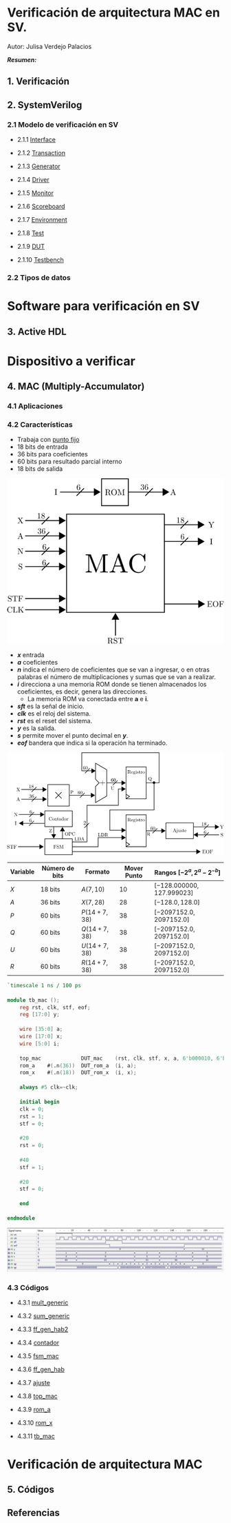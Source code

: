 # Verificación de arquitectura MAC en SV.
Autor: Julisa Verdejo Palacios



***Resumen:***



## 1. Verificación



##  2. SystemVerilog



### 2.1 Modelo de verificación en SV











- 2.1.1 [Interface](21_1_interface.md)

- 2.1.2 [Transaction](21_2_transaction.md)

- 2.1.3 [Generator](21_3_generator.md)

- 2.1.4 [Driver](21_4_driver.md)

- 2.1.5 [Monitor](21_5_monitor.md)

- 2.1.6 [Scoreboard](21_6_scoreboard.md)

- 2.1.7 [Environment](21_7_environment.md)

- 2.1.8 [Test](21_8_test.md)

- 2.1.9 [DUT](21_9_dut.md)

- 2.1.10 [Testbench](21_10_testbench.md)

  





### 2.2 Tipos de datos



# Software para verificación en SV



## 3. Active HDL

 











# Dispositivo a verificar



## 4. MAC (Multiply-Accumulator)



### 4.1 Aplicaciones

### 4.2 Características

* Trabaja con [punto fijo](fixed_point.md)
* 18 bits de entrada 
* 36 bits para coeficientes
* 60 bits para resultado parcial interno
* 18 bits de salida

![img](imagenes/mac.svg)

* ***x*** entrada
* ***a*** coeficientes
* ***n*** indica el número de coeficientes que se van a ingresar, o en otras palabras el número de multiplicaciones y sumas que se van a realizar.
* ***i*** direcciona a una memoria ROM donde se tienen almacenados los coeficientes, es decir, genera las direcciones.
  * La memoria ROM va conectada entre **a** e **i**.
* ***sft*** es la señal de inicio.
* ***clk*** es el reloj del sistema.
* ***rst*** es el reset del sistema.
* ***y*** es la salida.
* ***s*** permite mover el punto decimal en ***y***.
* ***eof*** bandera que indica si la operación ha terminado.







![img](imagenes/mac_bloques.svg)



| Variable | Número de bits | Formato      | Mover Punto | Rangos $[-2^{a}, 2^{a} - 2^{-b}]$ |
| -------- | -------------- | ------------ | ----------- | --------------------------------- |
| $X$      | $18$ bits      | $A(7,10)$    | $10$        | $[ -128.000000, 127.999023]$      |
| $A$      | $36$ bits      | $X(7,28)$    | $28$        | $[ -128.0, 128.0 ]$               |
| $P$      | $60$ bits      | $P(14+7,38)$ | $38$        | $[ -2097152.0, 2097152.0  ]$      |
| $Q$      | $60$ bits      | $Q(14+7,38)$ | $38$        | $[ -2097152.0, 2097152.0  ]$      |
| $U$      | $60$ bits      | $U(14+7,38)$ | $38$        | $[ -2097152.0, 2097152.0  ]$      |
| $R$      | $60$ bits      | $R(14+7,38)$ | $38$        | $[ -2097152.0, 2097152.0  ]$      |





```verilog
`timescale 1 ns / 100 ps

module tb_mac ();
	reg rst, clk, stf, eof;
	reg [17:0] y;
	
	wire [35:0] a;
	wire [17:0] x;	 
	wire [5:0] i;	
	
	top_mac             DUT_mac    (rst, clk, stf, x, a, 6'b000010, 6'b011100, eof, i, y);
	rom_a    #(.n(36))  DUT_rom_a  (i, a);
	rom_x	 #(.n(18))  DUT_rom_x  (i, x);
	
	always #5 clk=~clk;
	
	initial begin
	clk = 0;
	rst = 1;
	stf = 0;
	
	#20
	rst = 0;	
	
	#40
	stf = 1;
	
	#20
	stf = 0;
		
	end

endmodule

```



![img](imagenes/simulacion.png)



### 4.3 Códigos

- 4.3.1 [mult_generic](01_mult_generic.md)

- 4.3.2 [sum_generic](02_sum_generic.md)
- 4.3.3 [ff_gen_hab2](03_ff_gen_hab2.md)

- 4.3.4 [contador](04_contador.md)

- 4.3.5 [fsm_mac](05_fsm_mac.md)

- 4.3.6 [ff_gen_hab](06_ff_gen_hab.md)

- 4.3.7 [ajuste](07_ajuste.md)

- 4.3.8 [top_mac](08_top_mac.md)

- 4.3.9 [rom_a](09_rom_a.md)

- 4.3.10 [rom_x](10_rom_x.md)

- 4.3.11 [tb_mac](11_tb_mac.md)



# Verificación de arquitectura MAC



## 5. Códigos



## Referencias













